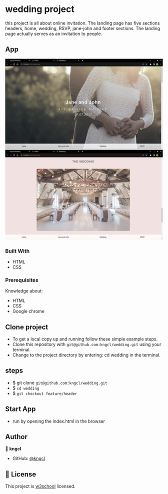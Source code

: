 # wedding project

this project is all about online invitation.
The landing page has five sections headers, home, wedding, RSVP, jane-john and footer sections. The landing page actually serves as an invitation to people.

## App

![Home](assets/images/home.png)
![about-Wedding](assets/images/wedding.png)

### Built With

- HTML
- CSS
  
### Prerequisites

Knowledge about:

- HTML
- CSS
- Google chrome

## Clone project

- To get a local copy up and running follow these simple example steps.
- Clone this repository with `git@github.com:kngcl/wedding.git` using your terminal.
- Change to the project directory by entering: cd wedding in the terminal.

## steps

- $ git clone `git@github.com:kngcl/wedding.git`
- $ `cd wedding`
- $ `git checkout feature/header`

## Start App

- run by opening the index.html in the browser

## Author

👤 **kngcl**

- GitHub: [@kngcl](git@github.com:kngcl/wedding.git)

## 📝 License

This project is [w3school](./LICENSE) licensed.
